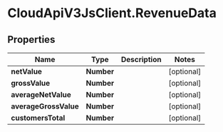 # CloudApiV3JsClient.RevenueData

## Properties
Name | Type | Description | Notes
------------ | ------------- | ------------- | -------------
**netValue** | **Number** |  | [optional] 
**grossValue** | **Number** |  | [optional] 
**averageNetValue** | **Number** |  | [optional] 
**averageGrossValue** | **Number** |  | [optional] 
**customersTotal** | **Number** |  | [optional] 


